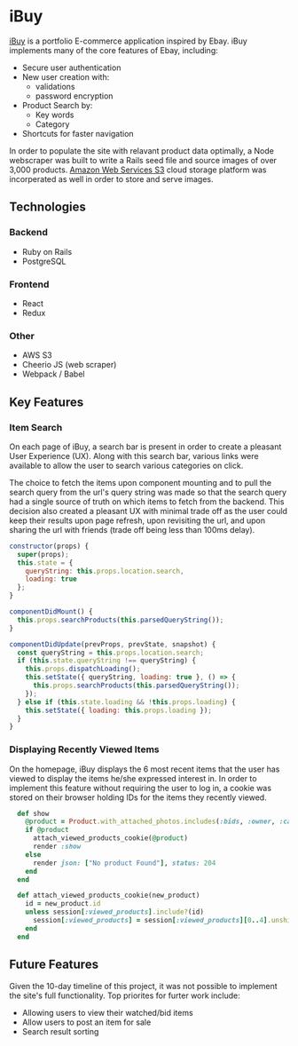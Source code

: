 # iBuy

[iBuy](https://ibuyapp.herokuapp.com) is a portfolio E-commerce application inspired by Ebay. iBuy implements many of the core features of Ebay, including:

- Secure user authentication
- New user creation with:
  - validations
  - password encryption
- Product Search by:
  - Key words
  - Category
- Shortcuts for faster navigation

In order to populate the site with relavant product data optimally, a Node webscraper was built to write a Rails seed file and source images of over 3,000 products. [Amazon Web Services S3](https://aws.amazon.com/s3/) cloud storage platform was incorperated as well in order to store and serve images.

## Technologies

### Backend

- Ruby on Rails
- PostgreSQL

### Frontend

- React
- Redux

### Other

- AWS S3
- Cheerio JS (web scraper)
- Webpack / Babel

## Key Features

### Item Search

On each page of iBuy, a search bar is present in order to create a pleasant User Experience (UX). Along with this search bar, various links were available to allow the user to search various categories on click.

The choice to fetch the items upon component mounting and to pull the search query from the url's query string was made so that the search query had a single source of truth on which items to fetch from the backend. This decision also created a pleasant UX with minimal trade off as the user could keep their results upon page refresh, upon revisiting the url, and upon sharing the url with friends (trade off being less than 100ms delay).

```javascript
constructor(props) {
  super(props);
  this.state = {
    queryString: this.props.location.search,
    loading: true
  };
}

componentDidMount() {
  this.props.searchProducts(this.parsedQueryString());
}

componentDidUpdate(prevProps, prevState, snapshot) {
  const queryString = this.props.location.search;
  if (this.state.queryString !== queryString) {
    this.props.dispatchLoading();
    this.setState({ queryString, loading: true }, () => {
      this.props.searchProducts(this.parsedQueryString());
    });
  } else if (this.state.loading && !this.props.loading) {
    this.setState({ loading: this.props.loading });
  }
}
```

### Displaying Recently Viewed Items

On the homepage, iBuy displays the 6 most recent items that the user has viewed to display the items he/she expressed interest in.  In order to implement this feature without requiring the user to log in, a cookie was stored on their browser holding IDs for the items they recently viewed.

```ruby
  def show
    @product = Product.with_attached_photos.includes(:bids, :owner, :category).find_by_id(params[:id])
    if @product
      attach_viewed_products_cookie(@product)
      render :show
    else
      render json: ["No product Found"], status: 204
    end
  end

  def attach_viewed_products_cookie(new_product)
    id = new_product.id
    unless session[:viewed_products].include?(id)
      session[:viewed_products] = session[:viewed_products][0..4].unshift(id)
    end
  end
```

## Future Features

Given the 10-day timeline of this project, it was not possible to implement the site's full functionality. Top priorites for furter work include:

- Allowing users to view their watched/bid items
- Allow users to post an item for sale
- Search result sorting
